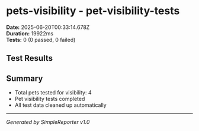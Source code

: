 # pets-visibility - pet-visibility-tests

**Date:** 2025-06-20T00:33:14.678Z  
**Duration:** 19922ms  
**Tests:** 0 (0 passed, 0 failed)

## Test Results



## Summary

- Total pets tested for visibility: 4
- Pet visibility tests completed
- All test data cleaned up automatically

---
*Generated by SimpleReporter v1.0*

